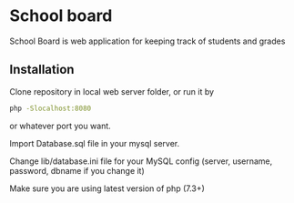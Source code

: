 # School board

School Board is web application for keeping track of students and grades

## Installation

Clone repository in local web server folder, or run it by 

```bash
php -Slocalhost:8080
```
or whatever port you want.

Import Database.sql file in your mysql server.

Change lib/database.ini file for your MySQL config (server, username, password, dbname if you change it)

Make sure you are using latest version of php (7.3+)